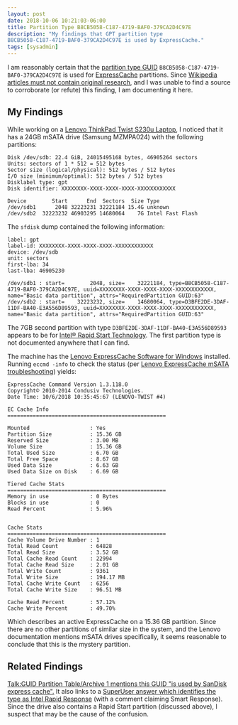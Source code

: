 ```yaml
---
layout: post
date: 2018-10-06 10:21:03-06:00
title: Partition Type B8CB5058-C187-4719-BAF0-379CA2D4C97E
description: "My findings that GPT partition type
B8CB5058-C187-4719-BAF0-379CA2D4C97E is used by ExpressCache."
tags: [sysadmin]
---
```


I am reasonably certain that the [partition type
GUID](https://en.wikipedia.org/wiki/GUID_Partition_Table#Partition_type_GUIDs)
`B8CB5058-C187-4719-BAF0-379CA2D4C97E` is used for
[ExpressCache](https://en.wikipedia.org/wiki/ExpressCache) partitions.  Since
[Wikipedia articles must not contain original
research](https://en.wikipedia.org/wiki/Wikipedia:No_original_research), and I
was unable to find a source to corroborate (or refute) this finding, I am
documenting it here.

<!--more-->

## My Findings

While working on a [Lenovo ThinkPad Twist S230u
Laptop](https://www.lenovo.com/us/en/laptops/thinkpad/twist-series/s230u/), I
noticed that it has a 24GB mSATA drive (Samsung MZMPA024) with the following
partitions:

    Disk /dev/sdb: 22.4 GiB, 24015495168 bytes, 46905264 sectors
    Units: sectors of 1 * 512 = 512 bytes
    Sector size (logical/physical): 512 bytes / 512 bytes
    I/O size (minimum/optimal): 512 bytes / 512 bytes
    Disklabel type: gpt
    Disk identifier: XXXXXXXX-XXXX-XXXX-XXXX-XXXXXXXXXXXX

    Device        Start      End  Sectors  Size Type
    /dev/sdb1      2048 32223231 32221184 15.4G unknown
    /dev/sdb2  32223232 46903295 14680064    7G Intel Fast Flash

The `sfdisk` dump contained the following information:

    label: gpt
    label-id: XXXXXXXX-XXXX-XXXX-XXXX-XXXXXXXXXXXX
    device: /dev/sdb
    unit: sectors
    first-lba: 34
    last-lba: 46905230

    /dev/sdb1 : start=        2048, size=    32221184, type=B8CB5058-C187-4719-BAF0-379CA2D4C97E, uuid=XXXXXXXX-XXXX-XXXX-XXXX-XXXXXXXXXXXX, name="Basic data partition", attrs="RequiredPartition GUID:63"
    /dev/sdb2 : start=    32223232, size=    14680064, type=D3BFE2DE-3DAF-11DF-BA40-E3A556D89593, uuid=XXXXXXXX-XXXX-XXXX-XXXX-XXXXXXXXXXXX, name="Basic data partition", attrs="RequiredPartition GUID:63"

The 7GB second partition with type `D3BFE2DE-3DAF-11DF-BA40-E3A556D89593`
appears to be for [Intel® Rapid Start
Technology](https://www.intel.com/content/dam/support/us/en/documents/motherboards/desktop/sb/rapid_start_technology_user_guide_for_uefi_v14.pdf).
The first partition type is not documented anywhere that I can find.

The machine has the [Lenovo ExpressCache Software for
Windows](https://pcsupport.lenovo.com/us/en/downloads/DS104444) installed.
Running `eccmd -info` to check the status (per [Lenovo ExpressCache mSATA
troubleshooting](https://pcsupport.lenovo.com/us/en/solutions/ht074404))
yields:

    ExpressCache Command Version 1.3.118.0
    Copyright© 2010-2014 Condusiv Technologies.
    Date Time: 10/6/2018 10:35:45:67 (LENOVO-TWIST #4)

    EC Cache Info
    ==================================================

    Mounted                   : Yes
    Partition Size            : 15.36 GB
    Reserved Size             : 3.00 MB
    Volume Size               : 15.36 GB
    Total Used Size           : 6.70 GB
    Total Free Space          : 8.67 GB
    Used Data Size            : 6.63 GB
    Used Data Size on Disk    : 6.69 GB

    Tiered Cache Stats
    ==================================================
    Memory in use             : 0 Bytes
    Blocks in use             : 0
    Read Percent              : 5.96%


    Cache Stats
    ==================================================
    Cache Volume Drive Number : 1
    Total Read Count          : 64828
    Total Read Size           : 3.52 GB
    Total Cache Read Count    : 22994
    Total Cache Read Size     : 2.01 GB
    Total Write Count         : 9361
    Total Write Size          : 194.17 MB
    Total Cache Write Count   : 6256
    Total Cache Write Size    : 96.51 MB

    Cache Read Percent        : 57.12%
    Cache Write Percent       : 49.70%

Which describes an active ExpressCache on a 15.36 GB partition.  Since there
are no other partitions of similar size in the system, and the Lenovo
documentation mentions mSATA drives specifically, it seems reasonable to
conclude that this is the mystery partition.


## Related Findings

[Talk:GUID Partition Table/Archive 1 mentions this GUID "is used by SanDisk
express
cache".](https://wikivisually.com/wiki/Talk:GUID_Partition_Table/Archive_1#Intel_Smart_Response_Technology_GUID_code)
It also links to a [SuperUser answer which identifies the type as Intel Rapid
Response](https://superuser.com/a/609078) (with a comment claiming Smart
Response).  Since the drive also contains a Rapid Start partition (discussed
above), I suspect that may be the cause of the confusion.
